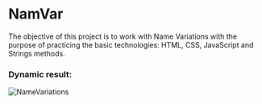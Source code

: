 # NamVar
The objective of this project is to work with Name Variations with the purpose of practicing the basic technologies: HTML, CSS, JavaScript and Strings methods. 

### Dynamic result:

![NameVariations](https://user-images.githubusercontent.com/56690309/122952970-f9136700-d343-11eb-9f91-46e017e8882a.png)
